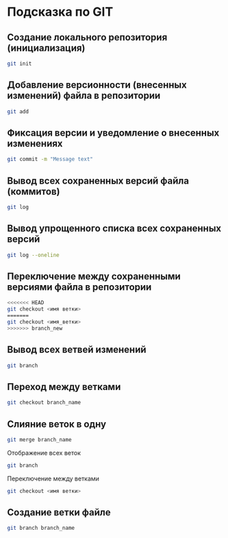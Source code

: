 # Подсказка по GIT

## Создание локального репозитория (инициализация)
~~~sh
git init
~~~

## Добавление версионности (внесенных изменений) файла в репозитории
~~~sh
git add
~~~

## Фиксация версии и уведомление о внесенных изменениях
~~~sh
git commit -m "Message text"
~~~

## Вывод всех сохраненных версий файла (коммитов)
~~~sh
git log
~~~

## Вывод упрощенного списка всех сохраненных версий
~~~sh
git log --oneline
~~~

## Переключение между сохраненными версиями файла в репозитории
~~~sh
<<<<<<< HEAD
git checkout <имя ветки>
=======
git checkout <имя_ветки>
>>>>>>> branch_new
~~~

## Вывод всех ветвей изменений
~~~sh
git branch
~~~
 
## Переход между ветками
~~~sh
git checkout branch_name
~~~

## Слияние веток в одну
~~~sh
git merge branch_name
~~~

Отображение всех веток
~~~sh
git branch
~~~

Переключение между ветками
~~~sh
git checkout <имя ветки>
~~~

## Создание ветки файле
~~~sh
git branch branch_name
~~~